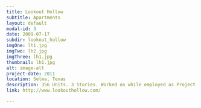 ```yaml
---
title: Lookout Hollow
subtitle: Apartments
layout: default
modal-id: 3
date: 2009-07-17
subdir: lookout_hollow
imgOne: lh1.jpg
imgTwo: lh2.jpg
imgThree: lh1.jpg
thumbnail: lh1.jpg
alt: image-alt
project-date: 2011
location: Selma, Texas
description: 356 Units. 3 Stories. Worked on while employed as Project Manager at Ted Trout Architects and Associates, LTD.
link: http://www.lookouthollow.com/

---
```

